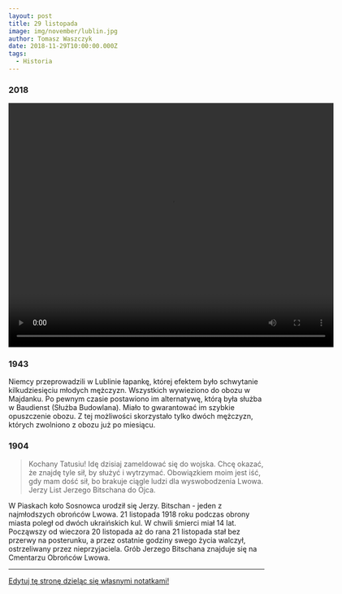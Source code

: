 ```yaml
---
layout: post
title: 29 listopada
image: img/november/lublin.jpg
author: Tomasz Waszczyk
date: 2018-11-29T10:00:00.000Z
tags:
  - Historia
---
```


### 2018

<video width="640" height="480" controls>
  <source src="./movies/november/Wallstreetismanipulating Bitcoin price to buy it cheap.mp4" type="video/mp4">
Your browser does not support the video tag.
</video>

### 1943

Niemcy przeprowadzili w Lublinie łapankę, której efektem było schwytanie kilkudziesięciu młodych mężczyzn. Wszystkich wywieziono do obozu w Majdanku. Po pewnym czasie postawiono im alternatywę, którą była służba w Baudienst (Służba Budowlana). Miało to gwarantować im szybkie opuszczenie obozu. Z tej możliwości skorzystało tylko dwóch mężczyzn, których zwolniono z obozu już po miesiącu.

### 1904

> Kochany Tatusiu! Idę dzisiaj zameldować się do wojska. Chcę okazać, że znajdę tyle sił, by służyć i wytrzymać. Obowiązkiem moim jest iść, gdy mam dość sił, bo brakuje ciągle ludzi dla wyswobodzenia Lwowa. Jerzy
List Jerzego Bitschana do Ojca.

W Piaskach koło Sosnowca urodził się Jerzy. Bitschan - jeden z najmłodszych obrońców Lwowa. 21 listopada 1918 roku podczas obrony miasta poległ od dwóch ukraińskich kul. W chwili śmierci miał 14 lat. Począwszy od wieczora 20 listopada aż do rana 21 listopada stał bez przerwy na posterunku, a przez ostatnie godziny swego życia walczył, ostrzeliwany przez nieprzyjaciela.
Grób Jerzego Bitschana znajduje się na Cmentarzu Obrońców Lwowa.

---

<a href="https://github.com/TomaszWaszczyk/historia.waszczyk.com/edit/master/src/content/november-29.md" target="_blank">Edytuj tę stronę dzieląc się własnymi notatkami!</a>
